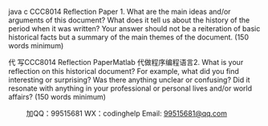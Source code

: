 java c
CCC8014 Reflection Paper
1. What are the main ideas and/or arguments of this document? What does it tell us about the history of the period when it was written? Your answer should not be a reiteration of basic historical facts but a summary of the main themes of the document. (150 words minimum)


代 写CCC8014 Reflection PaperMatlab
代做程序编程语言2. What is your reflection on this historical document? For example, what did you find interesting or surprising? Was there anything unclear or confusing? Did it resonate with anything in your professional or personal lives and/or world affairs? (150 words minimum)


         
加QQ：99515681  WX：codinghelp  Email: 99515681@qq.com
